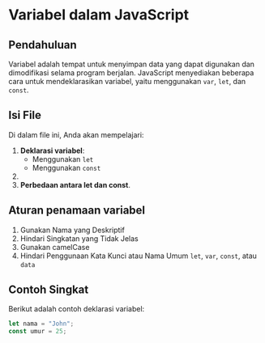 # Variabel dalam JavaScript

## Pendahuluan
Variabel adalah tempat untuk menyimpan data yang dapat digunakan dan dimodifikasi selama program berjalan. JavaScript menyediakan beberapa cara untuk mendeklarasikan variabel, yaitu menggunakan `var`, `let`, dan `const`.

## Isi File
Di dalam file ini, Anda akan mempelajari:
1. **Deklarasi variabel**:
   - Menggunakan `let`
   - Menggunakan `const`
2. 
3. **Perbedaan antara let dan const**.

## Aturan penamaan variabel
1. Gunakan Nama yang Deskriptif
2. Hindari Singkatan yang Tidak Jelas
3. Gunakan camelCase
4. Hindari Penggunaan Kata Kunci atau Nama Umum `let`, `var`, `const`, atau `data`

## Contoh Singkat
Berikut adalah contoh deklarasi variabel:

```javascript
let nama = "John";
const umur = 25;

